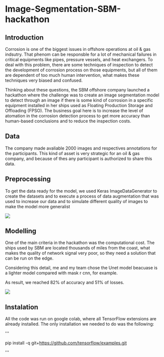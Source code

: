 # Image-Segmentation-SBM-hackathon

## Introduction

Corrosion is one of the biggest issues in offshore operations at oil & gas indsutry. That phenom can be responsble for a lot of mechanical failures in critical equipments like pipes, pressure vessels, and heat exchangers. To deal with this problem, there are some techniques of inspection to detect the development of corrosion process on those equipments, but all of them are dependent of too much human intervention, what makes these techniques very biased and confused. 

Thinking about these questions, the SBM offshore company launched a hackathon where the challenge was to create an image segmentation model to detect through an image if there is some kind of corrosion in a specific equipment installed in her ships used as Floating Production Storage and Offloading (FPSO). The business goal here is to increase the level of atomation in the corrosion detection process to get more accuracy than human-based conclusions and to reduce the inspection costs.

## Data

The company made avaliable 2000 images and respectives annotations for the participants. This kind of asset is very strategic for an oil & gas company, and because of thes any participant is authorized to share this data.

## Preprocessing

To get the data ready for the model, we used Keras ImageDataGenerator to create the datasets and to execute a process of data augmentation that was used to increase our data and to simulate different quality of images to make the model more generalist

![]('https://github.com/luisgustavob78/Image-Segmentation-SBM-hackathon/blob/main/image_data_generator.png')

## Modelling

One of the main criteria in the hackathon was the computational cost. The ships used by SBM are located thousands of miles from the coast, what makes the quality of network signal very poor, so they need a solution that can be run on the edge. 

Considering this detail, me and my team chose the Unet model beacuase is a lighter model compared with mask r cnn, for example.

As result, we reached 82% of accuracy and 51% of losses.

![]('https://github.com/luisgustavob78/Image-Segmentation-SBM-hackathon/blob/main/GIF%2025-10-2020%2021-52-58.gif')

## Instalation 

All the code was run on google colab, where all TensorFlow extensions are already installed. The only installation we needed to do was the following:

'''

pip install -q git+https://github.com/tensorflow/examples.git

'''
